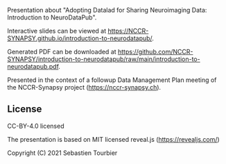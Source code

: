 
Presentation about "Adopting Datalad for Sharing Neuroimaging Data: Introduction to NeuroDataPub".

Interactive slides can be viewed at https://NCCR-SYNAPSY.github.io/introduction-to-neurodatapub/.

Generated PDF can be downloaded at https://github.com/NCCR-SYNAPSY/introduction-to-neurodatapub/raw/main/introduction-to-neurodatapub.pdf.

Presented in the context of a followup Data Management Plan meeting of the NCCR-Synapsy project (https://nccr-synapsy.ch).

## License

CC-BY-4.0 licensed

The presentation is based on MIT licensed reveal.js (https://revealjs.com/)

Copyright (C) 2021 Sebastien Tourbier
